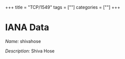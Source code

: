 +++
title = "TCP/1549"
tags = [""]
categories = [""]
+++

# IANA Data

_Name:_ shivahose

_Description:_ Shiva Hose


